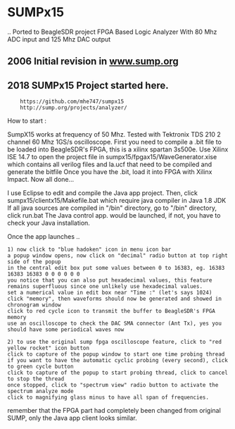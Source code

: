 # SUMPx15
.. Ported to BeagleSDR project FPGA Based Logic Analyzer With 80 Mhz ADC input and 125 Mhz DAC output
## 2006 Initial revision in www.sump.org
## 2018 SUMPx15 Project started here.
        https://github.com/mhe747/sumpx15
        http://sump.org/projects/analyzer/
    

How to start :

SumpX15 works at frequency of 50 Mhz. Tested with Tektronix TDS 210 2 channel 60 Mhz 1GS/s oscilloscope.
First you need to compile a .bit file to be loaded into BeagleSDR's FPGA, this is a xilinx spartan 3s500e.
Use Xilinx ISE 14.7 to open the project file in sumpx15/fpgax15/WaveGenerator.xise 
which contains all verilog files and la.ucf that need to be compiled and generate the bitfile
Once you have the .bit, load it into FPGA with Xilinx Impact. Now all done...

I use Eclipse to edit and compile the Java app project.
Then, click sumpx15/clientx15/Makefile.bat which require java compiler in Java 1.8 JDK
If all java sources are compiled in "/bin" directory, go to "/bin" directory, click run.bat
The Java control app. would be launched, if not, you have to check your Java installation.

Once the app launches ..

	1) now click to "blue hadoken" icon in menu icon bar
	a popup window opens, now click on "decimal" radio button at top right side of the popup
	in the central edit box put some values between 0 to 16383, eg. 16383 16383 16383 0 0 0 0 0 0
	you notice that you can also put hexadecimal values, this feature remains superfluous since one unlikely use hexadecimal values.
	set a numerical value in edit box near "Time :" (let's says 1024)
	click "memory", then waveforms should now be generated and showed in chronogram window
	click to red cycle icon to transmit the buffer to BeagleSDR's FPGA memory
	use an oscilloscope to check the DAC SMA connector (Ant Tx), yes you should have some periodical waves now

	2) to use the original sump fpga oscilloscope feature, click to "red yellow rocket" icon button
	click to capture of the popup window to start one time probing thread
	if you want to have the automatic cyclic probing (every second), click to green cycle button
	click to capture of the popup to start probing thread, click to cancel to stop the thread
	once stopped, click to "spectrum view" radio button to activate the spectrum analyze mode
	click to magnifying glass minus to have all span of frequencies. 

remember that the FPGA part had completely been changed from original SUMP, only the Java app client looks similar.

